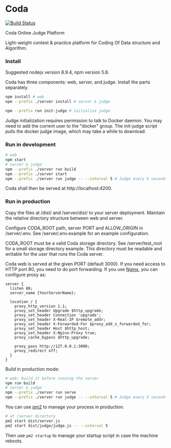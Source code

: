 # Coda

[![Build Status](https://travis-ci.com/yubowenok/coda.svg?token=72Mbb98eevCq6x2s2zUd&branch=dockerJudge)](https://travis-ci.com/yubowenok/coda)

Coda Online Judge Platform

Light-weight contest & practice platform for Coding Of Data structure and Algorithm.

### Install

Suggested nodejs version 8.9.4, npm version 5.6.

Coda has three components: web, server, and judge. Install the parts separately.

```bash
npm install # web
npm --prefix ./server install # server & judge

npm --prefix run init-judge # initialize judge
```

Judge initialization requires permission to talk to Docker daemon.
You may need to add the current user to the "docker" group.
The init-judge script pulls the docker judge image, which may take a while to download.


### Run in development

```bash
# web
npm start
# server & judge
npm --prefix ./server run build
npm --prefix ./server start
npm --prefix ./server run judge -- --interval 5 # Judge every 5 seconds
```

Coda shall then be served at http://localhost:4200.

### Run in production

Copy the files at /dist/ and /server/dist/ to your server deployment.
Maintain the relative directory structure between web and server.

Configure CODA_ROOT path, server PORT and ALLOW_ORIGIN in /server/.env. 
See /server/.env.example for an example configuration.

CODA_ROOT must be a valid Coda storage directory.
See /server/test_root for a small storage directory example.
This directory must be readable and writable for the user that runs the Coda server.

Coda web is served at the given PORT (default 3000).
If you need access to HTTP port 80, you need to do port forwarding.
If you use [Nginx](http://nginx.org/), you can configure proxy as:
```
server {
  listen 80;
  server_name {YourServerName};

  location / {
    proxy_http_version 1.1;
    proxy_set_header Upgrade $http_upgrade;
    proxy_set_header Connection 'upgrade';
    proxy_set_header X-Real-IP $remote_addr;
    proxy_set_header X-Forwarded-For $proxy_add_x_forwarded_for;
    proxy_set_header Host $http_host;
    proxy_set_header X-Nginx-Proxy true;
    proxy_cache_bypass $http_upgrade;

    proxy_pass http://127.0.0.1:3000;
    proxy_redirect off;
  }
}
```
 
Build in production mode:

```bash
# web: build it before running the server
npm run build
# server & judge
npm --prefix ./server run serve
npm --prefix ./server run judge -- --interval 5 # Judge every 5 seconds
```

You can use [pm2](http://pm2.keymetrics.io/) to manage your process in production.
```bash
# at /server directory
pm2 start dist/server.js
pm2 start dist/judge/judge.js -- --interval 5
```
Then use ``pm2 startup`` to manage your startup script in case the machine reboots.

